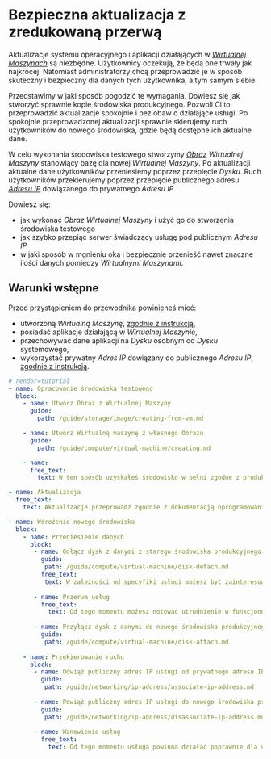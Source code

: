 # Bezpieczna aktualizacja z zredukowaną przerwą 

Aktualizacje systemu operacyjnego i aplikacji działających w *[Wirtualnej Maszynach](/resource/compute/virtual-machine.md)* są niezbędne. Użytkownicy oczekują, że będą one trwały jak najkrócej. Natomiast administratorzy chcą przeprowadzić je w sposób skuteczny i bezpieczny dla danych tych użytkownika, a tym samym siebie.

Przedstawimy w jaki sposób pogodzić te wymagania. Dowiesz się jak stworzyć sprawnie kopie środowiska produkcyjnego. Pozwoli Ci to przeprowadzić aktualizacje spokojnie i bez obaw o działające usługi. Po spokojnie przeprowadzonej aktualizacji sprawnie skierujemy ruch użytkowników do nowego środowiska, gdzie będą dostępne ich aktualne dane.

W celu wykonania środowiska testowego stworzymy *[Obraz](/resource/storage/image.md)* *Wirtualnej Maszyny* stanowiący bazę dla nowej *Wirtualnej Maszyny*. Po aktualizacji aktualne dane użytkowników przeniesiemy poprzez przepięcie *Dysku*. Ruch użytkowników przekierujemy poprzez przepięcie publicznego adresu *[Adresu IP](/resource/networking/ip-address.md)* dowiązanego do prywatnego *Adresu IP*.

Dowiesz się:

- jak wykonać *Obraz* *Wirtualnej Maszyny* i użyć go do stworzenia środowiska testowego
- jak szybko przepiąć serwer świadczący usługę pod publicznym *Adresu IP*
- w jaki sposób w mgnieniu oka i bezpiecznie przenieść nawet znaczne ilości danych pomiędzy *Wirtualnymi Maszynami*.

## Warunki wstępne

Przed przystąpieniem do przewodnika powinieneś mieć:

* utworzoną *Wirtualną Maszynę*, [zgodnie z instrukcją](/guide/compute/virtual-machine/creating.md),
* posiadać aplikacje działającą w *Wirtualnej Maszynie*,
* przechowywać dane aplikacji na *Dysku* osobnym od *Dysku* systemowego,
* wykorzystać prywatny *Adres IP*  dowiązany do publicznego *Adresu IP*, [zgodnie z instrukcją](/guide/networking/ip-address/associate-ip-address.md).

```yaml
# render=tutorial
- name: Opracowanie środowiska testowego
  block:
    - name: Utwórz Obraz z Wirtualnej Maszyny
      guide: 
        path: /guide/storage/image/creating-from-vm.md

    - name: Utwórz Wirtualną maszynę z własnego Obrazu
      guide: 
        path: /guide/compute/virtual-machine/creating.md

    - name:
      free_text:
        text: W ten sposób uzyskałeś środowisko w pełni zgodne z produkcyjnym, które zawiera wszelkie elementy konfiguracji środowiska produkcyjnego, lecz osobną adresacje i dyski.

- name: Aktualizacja
  free_text:
    text: Aktualizacje przeprowadź zgodnie z dokumentacją oprogramowania, które wykorzystujesz.

- name: Wdrożenie nowego środowiska
  block:
    - name: Przeniesienie danych
      block:
       - name: Odłącz dysk z danymi z starego środowiska produkcyjnego
         guide:
          path: /guide/compute/virtual-machine/disk-detach.md
         free_text:
          text: W zależności od specyfiki usługi możesz być zainteresowany wykonaniem zrzutu ekranu.
               
       - name: Przerwa usług
         free_text:
           text: Od tego momentu możesz notować utrudnienie w funkcjonowaniu usługi dla użytkowników.
    
       - name: Przyłącz dysk z danymi do nowego środowiska produkcyjnego
         guide:
          path: /guide/compute/virtual-machine/disk-attach.md
    
    - name: Przekierowanie ruchu
      block:
       - name: Odwiąż publiczny adres IP usługi od prywatnego adresu IP w starym środowisku produkcyjnym
         guide:
          path: /guide/networking/ip-address/associate-ip-address.md
    
       - name: Powiąż publiczny adres IP usługi do nowego środowiska produkcyjnego
         guide:
          path: /guide/networking/ip-address/disassociate-ip-address.md
    
       - name: Wznowienie usług
         free_text:
           text: Od tego momentu usługa powinna działać poprawnie dla użytkowników.
```